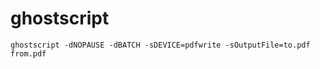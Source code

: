 # ghostscript

```
ghostscript -dNOPAUSE -dBATCH -sDEVICE=pdfwrite -sOutputFile=to.pdf from.pdf
```
